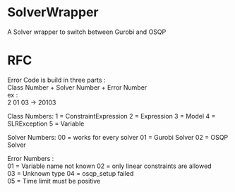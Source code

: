 # SolverWrapper
A Solver wrapper to switch between Gurobi and OSQP  

# RFC  
Error Code is build in three parts :  
Class Number + Solver Number + Error Number  
ex :   
    2            01                03           ->   20103  
    
Class Numbers:
1 = ConstraintExpression
2 = Expression
3 = Model
4 = SLRException
5 = Variable

Solver Numbers:
00 = works for every solver
01 = Gurobi Solver
02 = OSQP Solver

Error Numbers :   
01 = Variable name not known
02 = only linear constraints are allowed  
03 = Unknown type 
04 = osqp_setup failed  
05 = Time limit must be positive
